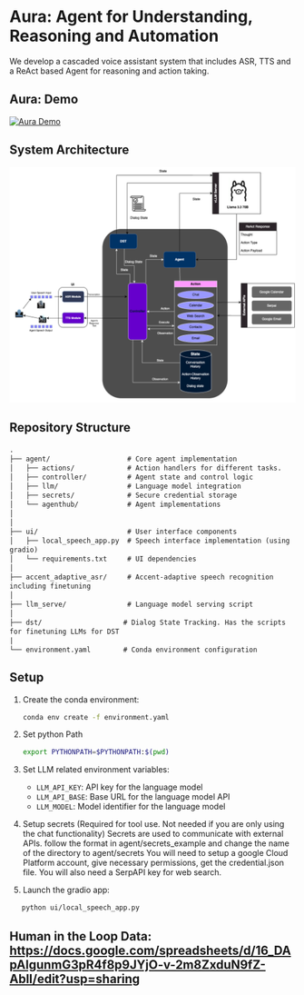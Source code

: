 # Aura: Agent for Understanding, Reasoning and Automation

We develop a cascaded voice assistant system that includes ASR, TTS and a 
ReAct based Agent for reasoning and action taking.

## Aura: Demo

[![Aura Demo](https://img.youtube.com/vi/cb7w0GVwwF0/0.jpg)](https://www.youtube.com/watch?v=cb7w0GVwwF0)

## System Architecture

![Aura System Architecture](docs/images/aura_system_white.png)


## Repository Structure

```
.
├── agent/                   # Core agent implementation
│   ├── actions/             # Action handlers for different tasks. 
│   ├── controller/          # Agent state and control logic
│   ├── llm/                 # Language model integration
│   ├── secrets/             # Secure credential storage
│   └── agenthub/            # Agent implementations
│  
│
├── ui/                      # User interface components
│   ├── local_speech_app.py  # Speech interface implementation (using gradio)
│   └── requirements.txt     # UI dependencies
│
├── accent_adaptive_asr/     # Accent-adaptive speech recognition including finetuning
│
├── llm_serve/               # Language model serving script
│
├── dst/                    # Dialog State Tracking. Has the scripts for finetuning LLMs for DST
|
└── environment.yaml        # Conda environment configuration
```

## Setup

1. Create the conda environment:
   ```bash
   conda env create -f environment.yaml
   ```

2. Set python Path
   ```bash
   export PYTHONPATH=$PYTHONPATH:$(pwd)
   ```
3. Set LLM related environment variables:
    - `LLM_API_KEY`: API key for the language model
    - `LLM_API_BASE`: Base URL for the language model API
    - `LLM_MODEL`: Model identifier for the language model

4. Setup secrets (Required for tool use. Not needed if you are only using the chat functionality)
    Secrets are used to communicate with external APIs. follow the format in agent/secrets_example and change the name of the directory to agent/secrets
    You will need to setup a google Cloud Platform account, give necessary permissions, get the credential.json file. You will also need a SerpAPI key for web search.

5. Launch the gradio app:
 ```bash
    python ui/local_speech_app.py
 ```

 ## Human in the Loop Data: https://docs.google.com/spreadsheets/d/16_DApAlgunmG3pR4f8p9JYjO-v-2m8ZxduN9fZ-AblI/edit?usp=sharing